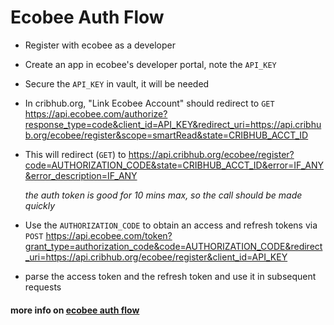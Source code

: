 
# Ecobee Auth Flow

* Register with ecobee as a developer

* Create an app in ecobee's developer portal, note the `API_KEY`

* Secure the `API_KEY` in vault, it will be needed

* In cribhub.org, "Link Ecobee Account" should redirect to `GET` https://api.ecobee.com/authorize?response_type=code&client_id=API_KEY&redirect_uri=https://api.cribhub.org/ecobee/register&scope=smartRead&state=CRIBHUB_ACCT_ID

* This will redirect (`GET`) to https://api.cribhub.org/ecobee/register?code=AUTHORIZATION_CODE&state=CRIBHUB_ACCT_ID&error=IF_ANY&error_description=IF_ANY

  *the auth token is good for 10 mins max, so the call should be made quickly*

* Use the `AUTHORIZATION_CODE` to obtain an access and refresh tokens via `POST` https://api.ecobee.com/token?grant_type=authorization_code&code=AUTHORIZATION_CODE&redirect_uri=https://api.cribhub.org/ecobee/register&client_id=API_KEY
  
* parse the access token and the refresh token and use it in subsequent requests

#### more info on [ecobee auth flow](https://www.ecobee.com/home/developer/api/documentation/v1/auth/authz-code-authorization.shtml)
